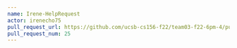 ```yaml
---
name: Irene-HelpRequest
actor: irenecho75
pull_request_url: https://github.com/ucsb-cs156-f22/team03-f22-6pm-4/pull/25
pull_request_num: 25
---
```

